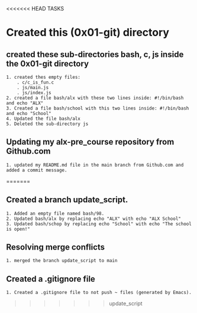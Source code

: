 <<<<<<< HEAD
TASKS
# Created this (0x01-git) directory

##  created these sub-directories bash, c, js inside the 0x01-git directory
	1. created thes empty files:
		. c/c_is_fun.c
		. js/main.js
		. js/index.js
	2. created a file bash/alx with these two lines inside: #!/bin/bash and echo "ALX"
	3. Created a file bash/school with this two lines inside: #!/bin/bash and echo "School"
	4. Updated the file bash/alx
	5. Deleted the sub-directory js
## Updating my alx-pre_course repository from Github.com
	1. updated my README.md file in the main branch from Github.com and added a commit message.
=======
## Created a branch update_script.
	1. Added an empty file named bash/98.
	2. Updated bash/alx by replacing echo "ALX" with echo "ALX School"
	3. Updated bash/schop by replacing echo "School" with echo "The school is open!"
## Resolving merge conflicts
	1. merged the branch update_script to main
## Created a .gitignore file
	1. Created a .gitignore file to not push ~ files (generated by Emacs).
>>>>>>> update_script
	

